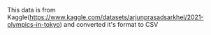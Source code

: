 This data is from Kaggle(https://www.kaggle.com/datasets/arjunprasadsarkhel/2021-olympics-in-tokyo) and converted it's format to CSV 
